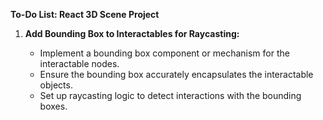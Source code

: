 **To-Do List: React 3D Scene Project**

1. **Add Bounding Box to Interactables for Raycasting:**

   - Implement a bounding box component or mechanism for the interactable nodes.
   - Ensure the bounding box accurately encapsulates the interactable objects.
   - Set up raycasting logic to detect interactions with the bounding boxes.
